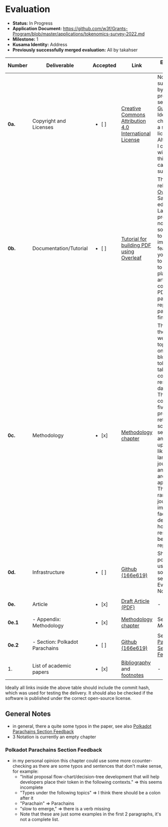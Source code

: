# Evaluation

- **Status:** In Progress
- **Application Document:** https://github.com/w3f/Grants-Program/blob/master/applications/tokenomics-survey-2022.md
- **Milestone:** 1
- **Kusama Identity:** Address
- **Previously successfully merged evaluation:** All by takahser

| Number   | Deliverable                          | Accepted                     | Link          | Evaluation Notes |
| -------  | -----------                          | --------                     | -------------| ------ |
| **0a.**  | Copyright and Licenses               | <ul><li>[ ] </li></ul>       | [Creative Commons Attribution 4.0 International License](https://github.com/taqtiqa-mark/tokenomics-survey-2022/blob/166e61943e552f3183e44f5b2668f19e1e505657/LICENSE) | Not officially supported by our program, seee our [Guidelines](https://github.com/w3f/Grants-Program/tree/570e3e4f01ab3e68c0a4d23ca8fb9ffdc9da07f5#guidelines). Ideally you'd change it to a supported license. Alternatively, I can check with legal if this license can be supported. |
| **0b.**  | Documentation/Tutorial               | <ul><li>[ ] </li></ul>       | [Tutorial for building PDF using Overleaf](https://github.com/taqtiqa-mark/tokenomics-survey-2022/blob/166e61943e552f3183e44f5b2668f19e1e505657/README.md#build-pdf) | The tutorial relies on [Overleaf](https://www.overleaf.com/learn/how-to/Using_Git_and_GitHub#Creating_a_new_Overleaf_project_from_a_GitHub_repository), a SaaS for editing LaTeX projects. It's not open-source and to use the import feature, you'd have to subscribe to a paid plan. The artifacts and compiled PDF are both part of the repo, so that part seems fine. |
| **0c.**  | Methodology                          | <ul><li>[x] </li></ul>       | [Methodology chapter](https://github.com/taqtiqa-mark/tokenomics-survey-2022/blob/166e61943e552f3183e44f5b2668f19e1e505657/main.tex#L626) | The base for the research were the 10 top articles on blockchain tokenomics taken from commercial research databases. The process consisted of five stages: preparation, retrieval, screening, selection, and write-up. Filters like language, journal type, and subject area were applied. They were ranked by journal impact factor. It's described how the results can be reproduced.  |
| **0d.**  | Infrastructure                       | <ul><li>[ ] </li></ul>       | [Github (166e619)](https://github.com/taqtiqa-mark/tokenomics-survey-2022/blob/166e619/README.md#build-pdf) | Should be possible using open source tools, see Evaluation Notes on 0b. |
| **0e.**  | Article                              | <ul><li>[x] </li></ul>       | [Draft Article (PDF)](https://github.com/taqtiqa-mark/tokenomics-survey-2022/blob/166e61943e552f3183e44f5b2668f19e1e505657/milestone_1.pdf) | - |
| **0e.1** |  - Appendix: Methodology             | <ul><li>[x] </li></ul>       | [Methodology chapter](https://github.com/taqtiqa-mark/tokenomics-survey-2022/blob/166e61943e552f3183e44f5b2668f19e1e505657/main.tex#L626) | See *0.c Methodology* |
| **0e.2** |  - Section: Polkadot Parachains      | <ul><li>[ ] </li></ul>       | [Github (166e619)](https://github.com/taqtiqa-mark/tokenomics-survey-2022/blob/166e619/main.tex#L228) | See [Polkadot Parachains Section Feedback](#polkadot-parachains-section-feedback) |
| 1.       | List of academic papers              | <ul><li>[x] </li></ul>       | [Bibliography](https://github.com/taqtiqa-mark/tokenomics-survey-2022/blob/166e61943e552f3183e44f5b2668f19e1e505657/annotated_bibliography.bib) and [footnotes](https://github.com/taqtiqa-mark/tokenomics-survey-2022/blob/166e61943e552f3183e44f5b2668f19e1e505657/main.tex#L60) | -|


Ideally all links inside the above table should include the commit hash,
which was used for testing the delivery. It should also be checked if the software is published under the correct open-source license.

## General Notes

- in general, there a quite some typos in the paper, see also [Polkadot Parachains Section Feedback](#polkadot-parachains-section-feedback)
- 3 Notation is currently an empty chapter

### Polkadot Parachains Section Feedback

- in my personal opinion this chapter could use some more ccounter-checking as there are some typos and sentences that don't make sense, for example:
    - "Initial proposal flow-chart/decision-tree development that will help developers place their
token in the following contexts." => this seems incomplete
    - "Types under the following topics" => I think there should be a colon after it
    - "Parachain" => Parachains
    - "slow to emerge," => there is a verb missing
  - Note that these are just some examples in the first 2 paragraphs, it's not a complete list.
